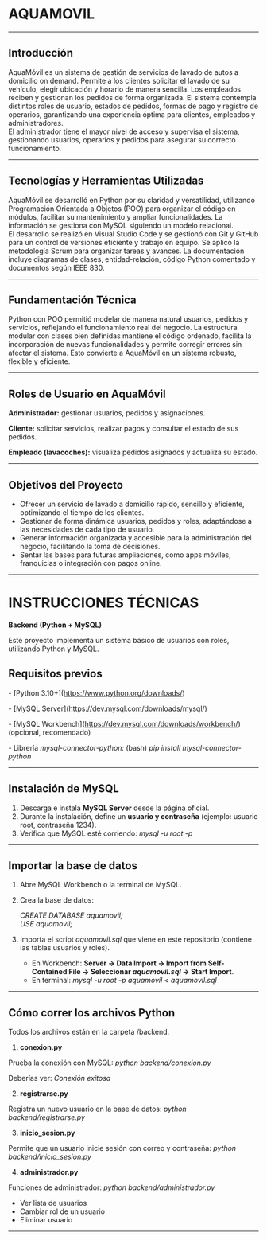 # **AQUAMOVIL**

---

## **Introducción**  
AquaMóvil es un sistema de gestión de servicios de lavado de autos a domicilio on demand. Permite a los clientes solicitar el lavado de su vehículo, elegir ubicación y horario de manera sencilla. Los empleados reciben y gestionan los pedidos de forma organizada. El sistema contempla distintos roles de usuario, estados de pedidos, formas de pago y registro de operarios, garantizando una experiencia óptima para clientes, empleados y administradores.  
El administrador tiene el mayor nivel de acceso y supervisa el sistema, gestionando usuarios, operarios y pedidos para asegurar su correcto funcionamiento.

---

## **Tecnologías y Herramientas Utilizadas**  
AquaMóvil se desarrolló en Python por su claridad y versatilidad, utilizando Programación Orientada a Objetos (POO) para organizar el código en módulos, facilitar su mantenimiento y ampliar funcionalidades. La información se gestiona con MySQL siguiendo un modelo relacional.  
El desarrollo se realizó en Visual Studio Code y se gestionó con Git y GitHub para un control de versiones eficiente y trabajo en equipo. Se aplicó la metodología Scrum para organizar tareas y avances. La documentación incluye diagramas de clases, entidad-relación, código Python comentado y documentos según IEEE 830\.

---

## **Fundamentación Técnica**  
Python con POO permitió modelar de manera natural usuarios, pedidos y servicios, reflejando el funcionamiento real del negocio. La estructura modular con clases bien definidas mantiene el código ordenado, facilita la incorporación de nuevas funcionalidades y permite corregir errores sin afectar el sistema. Esto convierte a AquaMóvil en un sistema robusto, flexible y eficiente.

---

## **Roles de Usuario en AquaMóvil**

**Administrador:** gestionar usuarios, pedidos y asignaciones.

**Cliente:** solicitar servicios, realizar pagos y consultar el estado de sus pedidos.

**Empleado (lavacoches):** visualiza pedidos asignados y actualiza su estado.

---

## **Objetivos del Proyecto**

* Ofrecer un servicio de lavado a domicilio rápido, sencillo y eficiente, optimizando el tiempo de los clientes.  
* Gestionar de forma dinámica usuarios, pedidos y roles, adaptándose a las necesidades de cada tipo de usuario.  
* Generar información organizada y accesible para la administración del negocio, facilitando la toma de decisiones.  
* Sentar las bases para futuras ampliaciones, como apps móviles, franquicias o integración con pagos online.

---

# **INSTRUCCIONES TÉCNICAS**

**Backend (Python \+ MySQL)**

Este proyecto implementa un sistema básico de usuarios con roles, utilizando Python y MySQL.


## **Requisitos previos**

\- \[Python 3.10+\](https://www.python.org/downloads/)  

\- \[MySQL Server\](https://dev.mysql.com/downloads/mysql/)  

\- \[MySQL Workbench\](https://dev.mysql.com/downloads/workbench/) (opcional, recomendado)  

\- Librería *mysql-connector-python:*  (bash) *pip install mysql-connector-python*

---

## **Instalación de MySQL**

1. Descarga e instala **MySQL Server** desde la página oficial.  
2. Durante la instalación, define un **usuario y contraseña** (ejemplo: usuario root, contraseña 1234).  
3. Verifica que MySQL esté corriendo: *mysql \-u root \-p*

---

## **Importar la base de datos**

1. Abre MySQL Workbench o la terminal de MySQL.  
2. Crea la base de datos:

   *CREATE DATABASE aquamovil;*  
   *USE aquamovil;*  
3. Importa el script *aquamovil.sql* que viene en este repositorio (contiene las tablas usuarios y roles).

   * En Workbench: **Server → Data Import → Import from Self-Contained File → Seleccionar *aquamovil.sql* → Start Import**.  
   * En terminal: *mysql \-u root \-p aquamovil \< aquamovil.sql*

---

## **Cómo correr los archivos Python**

Todos los archivos están en la carpeta /backend.

 1. **conexion.py**

   Prueba la conexión con MySQL: *python backend/conexion.py*

   Deberías ver: *Conexión exitosa*


 2. **registrarse.py**

   Registra un nuevo usuario en la base de datos: *python backend/registrarse.py*


 3. **inicio\_sesion.py**

   Permite que un usuario inicie sesión con correo y contraseña: *python backend/inicio\_sesion.py*


 4. **administrador.py**

   Funciones de administrador: *python backend/administrador.py*

- Ver lista de usuarios
- Cambiar rol de un usuario
- Eliminar usuario

---